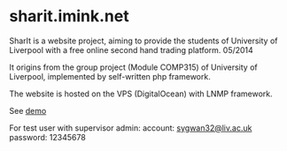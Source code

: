 # sharit.imink.net

SharIt is a website project, aiming to provide the students of University of Liverpool with a free online second hand trading platform. 05/2014

It origins from the group project (Module COMP315) of University of Liverpool, implemented by self-written php framework.

The website is hosted on the VPS (DigitalOcean) with LNMP framework.

See [demo][1]

For test user with supervisor admin:
account: sygwan32@liv.ac.uk
password: 12345678


[1]: http://sharit.imink.net
